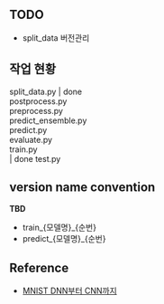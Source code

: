 
## TODO
* split_data 버전관리

## 작업 현황

split_data.py | done <br>
postprocess.py <br>
preprocess.py <br>
predict_ensemble.py <br>
predict.py <br>
evaluate.py <br>
train.py <br> | done
test.py <br>


## version name convention
**TBD**
* train_{모델명}_{순번}
* predict_{모델명}_{순번}


## Reference
* [MNIST DNN부터 CNN까지](https://korchris.github.io/2019/08/23/mnist/)
